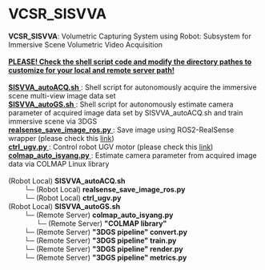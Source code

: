 # VCSR_SISVVA 
**VCSR_SISVVA**: Volumetric Capturing System using Robot: Subsystem for Immersive Scene Volumetric Video Acquisition <br/>
<br/>
<ins> **PLEASE! Check the shell script code and modify the directory pathes to customize for your local and remote server path!** </ins> <br/>
<br/>
<ins> **SISVVA_autoACQ.sh** </ins>: Shell script for autonomously acquire the immersive scene multi-view image data set <br/>
<ins> **SISVVA_autoGS.sh** </ins>: Shell script for autonomously estimate camera parameter of acquired image data set by SISVVA_autoACQ.sh and train immersive scene via 3DGS <br/>
<ins> **realsense_save_image_ros.py** </ins>: Save image using ROS2-RealSense wrapper (please check this [link](https://github.com/sheepisaac/ROS_RealSense_saveImageAndVideo)) <br/>
<ins> **ctrl_ugv.py** </ins>: Control robot UGV motor (please check this [link](https://github.com/sheepisaac/UGV_motor_control)) <br/>
<ins> **colmap_auto_isyang.py** </ins>: Estimate camera parameter from acquired image data via COLMAP Linux library <br/>
 <br/>
(Robot Local) **SISVVA_autoACQ.sh** <br/>
    └─ (Robot Local) **realsense_save_image_ros.py** <br/>
    └─ (Robot Local) **ctrl_ugv.py** <br/>
(Robot Local) **SISVVA_autoGS.sh** <br/>
    └─ (Remote Server) **colmap_auto_isyang.py** <br/>
      └─ (Remote Server) **"COLMAP library"**  <br/>
    └─ (Remote Server) **"3DGS pipeline" convert.py** <br/>
    └─ (Remote Server) **"3DGS pipeline" train.py** <br/>
    └─ (Remote Server) **"3DGS pipeline" render.py** <br/>
    └─ (Remote Server) **"3DGS pipeline" metrics.py** <br/>
